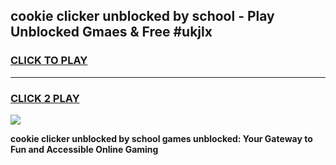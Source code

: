 
## cookie clicker unblocked by school - Play Unblocked Gmaes & Free #ukjlx
<h3>
<a href="https://news.freeplayer.one?title=cookie_clicker_unblocked_by_school&ref=24F">CLICK TO PLAY</a></h3>
<hr>

<h3>
<a href="https://news.freeplayer.one?title=cookie_clicker_unblocked_by_school&ref=24F">CLICK 2 PLAY</a>
  
</h3>

<a href="https://news.freeplayer.one?title=cookie_clicker_unblocked_by_school&ref=24F/"><img src="https://clearcache.store/games.png"></a>


**cookie clicker unblocked by school games unblocked: Your Gateway to Fun and Accessible Online Gaming**
